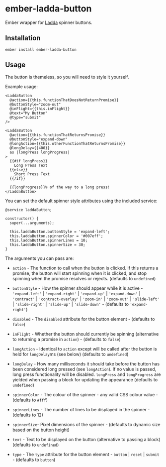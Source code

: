 ember-ladda-button
==============================================================================

Ember wrapper for [Ladda](https://github.com/hakimel/Ladda) spinner buttons.

Installation
------------------------------------------------------------------------------

```
ember install ember-ladda-button
```

Usage
------------------------------------------------------------------------------

The button is themeless, so you will need to style it yourself.

Example usage:

```
<LaddaButton
  @action={{this.functionThatDoesNotReturnPromise}}
  @buttonStyle="zoom-out"
  @inFlight={{this.inFlight}}
  @text="My Button"
  @type="submit"
/>

<LaddaButton
  @action={{this.functionThatReturnsPromise}}
  @buttonStyle="expand-down"
  @longAction={{this.otherFunctionThatReturnsPromise}}
  @longDelay={{400}}
  as |longPress longProgress|
>
  {{#if longPress}}
    Long Press Text
  {{else}}
    Short Press Text
  {{/if}}

  {{longProgress}}% of the way to a long press!
</LaddaButton>
```

You can set the default spinner style attributes using the included service:

```
@service laddaButton;

constructor() {
  super(...arguments);

  this.laddaButton.buttonStyle = 'expand-left';
  this.laddaButton.spinnerColor = '#007eff';
  this.laddaButton.spinnerLines = 10;
  this.laddaButton.spinnerSize = 30;
}
```

The arguments you can pass are:

* `action` - The function to call when the button is clicked. If this returns a promise, the button will start spinning when it is clicked, and stop spinning when the promise resolves or rejects. (defaults to `undefined`)

* `buttonStyle` - How the spinner should appear while it is active - `'expand-left'` | `'expand-right'` | `'expand-up'` | `'expand-down'` | `'contract'` | `'contract-overlay'` | `'zoom-in'` | `'zoom-out'` | `'slide-left'` | `'slide-right'` | `'slide-up'` | `'slide-down'` - (defaults to `'expand-right'`)

* `disabled` - The `disabled` attribute for the button element - (defaults to `false`)

* `inFlight` - Whether the button should currently be spinning (alternative to returning a promise in `action`) - (defaults to `false`)

* `longAction` - Identical to `action` except will be called after the button is held for `longDelay`ms (see below) (defaults to `undefined`)

* `longDelay` - How many milliseconds it should take before the button has been considered long pressed (see `longAction`). If no value is passed, long press functionality will be disabled. `longPress` and `longProgress` are yielded when passing a block for updating the appearance (defaults to `undefined`)

* `spinnerColor` - The colour of the spinner - any valid CSS colour value - (defaults to `#fff`)

* `spinnerLines` - The number of lines to be displayed in the spinner - (defaults to 12)

* `spinnerSize`- Pixel dimensions of the spinner - (defaults to dynamic size based on the button height)

* `text` - Text to be displayed on the button (alternative to passing a block) (defaults to `undefined`)

* `type` - The `type` attribute for the button element - `button` | `reset` | `submit` - (defaults to `button`)
